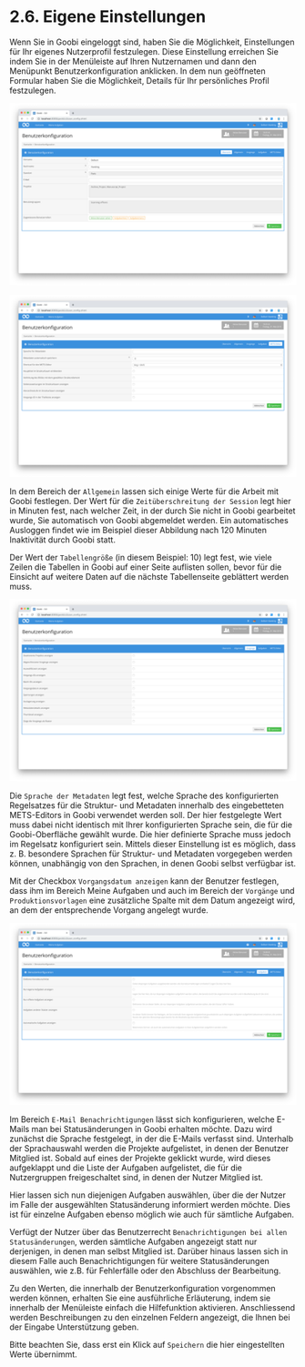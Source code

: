 # 2.6. Eigene Einstellungen

Wenn Sie in Goobi eingeloggt sind, haben Sie die Möglichkeit, Einstellungen für Ihr eigenes Nutzerprofil festzulegen. Diese Einstellung erreichen Sie indem Sie in der Menüleiste auf Ihren Nutzernamen und dann den Menüpunkt Benutzerkonfiguration anklicken. In dem nun geöffneten Formular haben Sie die Möglichkeit, Details für Ihr persönliches Profil festzulegen.

![Benutzerkonfiguration - &#xDC;bersicht](../../.gitbook/assets/30-09d.png)

![Benutzerkonfiguration - Metadateneditor](../../.gitbook/assets/30-10d.png)


In dem Bereich der `Allgemein` lassen sich einige Werte für die Arbeit mit Goobi festlegen. Der Wert für die `Zeitüberschreitung der Session` legt hier in Minuten fest, nach welcher Zeit, in der durch Sie nicht in Goobi gearbeitet wurde, Sie automatisch von Goobi abgemeldet werden. Ein automatisches Ausloggen findet wie im Beispiel dieser Abbildung nach 120 Minuten Inaktivität durch Goobi statt.

Der Wert der `Tabellengröße` \(in diesem Beispiel: 10\) legt fest, wie viele Zeilen die Tabellen in Goobi auf einer Seite auflisten sollen, bevor für die Einsicht auf weitere Daten auf die nächste Tabellenseite geblättert werden muss.

![Benutzerkonfiguration - Vorg&#xE4;nge](../../.gitbook/assets/30-11d.png)

Die `Sprache der Metadaten` legt fest, welche Sprache des konfigurierten Regelsatzes für die Struktur- und Metadaten innerhalb des eingebetteten METS-Editors in Goobi verwendet werden soll. Der hier festgelegte Wert muss dabei nicht identisch mit Ihrer konfigurierten Sprache sein, die für die Goobi-Oberfläche gewählt wurde. Die hier definierte Sprache muss jedoch im Regelsatz konfiguriert sein. Mittels dieser Einstellung ist es möglich, dass z. B. besondere Sprachen für Struktur- und Metadaten vorgegeben werden können, unabhängig von den Sprachen, in denen Goobi selbst verfügbar ist.

Mit der Checkbox `Vorgangsdatum anzeigen` kann der Benutzer festlegen, dass ihm im Bereich Meine Aufgaben und auch im Bereich der `Vorgänge` und `Produktionsvorlagen` eine zusätzliche Spalte mit dem Datum angezeigt wird, an dem der entsprechende Vorgang angelegt wurde.

![Benutzerkonfiguration - Aufgaben inklusive aktivierter Hilfefunktion](../../.gitbook/assets/30-12d.png)

Im Bereich `E-Mail Benachrichtigungen` lässt sich konfigurieren, welche E-Mails man bei Statusänderungen in Goobi erhalten möchte. Dazu wird zunächst die Sprache festgelegt, in der die E-Mails verfasst sind. Unterhalb der Sprachauswahl werden die Projekte aufgelistet, in denen der Benutzer Mitglied ist. Sobald auf eines der Projekte geklickt wurde, wird dieses aufgeklappt und die Liste der Aufgaben aufgelistet, die für die Nutzergruppen freigeschaltet sind, in denen der Nutzer Mitglied ist.

Hier lassen sich nun diejenigen Aufgaben auswählen, über die der Nutzer im Falle der ausgewählten Statusänderung informiert werden möchte. Dies ist für einzelne Aufgaben ebenso möglich wie auch für sämtliche Aufgaben.

Verfügt der Nutzer über das Benutzerrecht `Benachrichtigungen bei allen Statusänderungen`, werden sämtliche Aufgaben angezeigt statt nur derjenigen, in denen man selbst Mitglied ist. Darüber hinaus lassen sich in diesem Falle auch Benachrichtigungen für weitere Statusänderungen auswählen, wie z.B. für Fehlerfälle oder den Abschluss der Bearbeitung.

Zu den Werten, die innerhalb der Benutzerkonfiguration vorgenommen werden können, erhalten Sie eine ausführliche Erläuterung, indem sie innerhalb der Menüleiste einfach die Hilfefunktion aktivieren. Anschliessend werden Beschreibungen zu den einzelnen Feldern angezeigt, die Ihnen bei der Eingabe Unterstützung geben.

Bitte beachten Sie, dass erst ein Klick auf `Speichern` die hier eingestellten Werte übernimmt.

